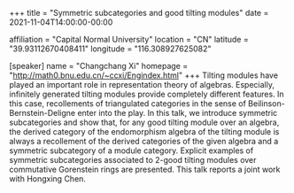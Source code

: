 +++
title = "Symmetric subcategories and good tilting modules"
date = 2021-11-04T14:00:00-00:00

affiliation = "Capital Normal University"
location = "CN"
latitude = "39.93112670408411"
longitude = "116.308927625082"

[speaker]
  name = "Changchang Xi"
  homepage = "http://math0.bnu.edu.cn/~ccxi/Engindex.html"
+++
Tilting modules have played an important role in representation theory
of algebras. Especially, infinitely generated tilting modules provide 
completely different features. In this case, recollements of triangulated 
categories in the sense of Beilinson-Bernstein-Deligne enter into the 
play. In this talk, we introduce symmetric subcategories and show that, 
for any good tilting module over an algebra, the derived category of the 
endomorphism algebra of the tilting module is always a recollement of 
the derived categories of the given algebra and a symmetric subcategory 
of a module category. Explicit examples of symmetric subcategories 
associated to 2-good tilting modules over commutative Gorenstein rings 
are presented. This talk reports a joint work with Hongxing Chen. 

